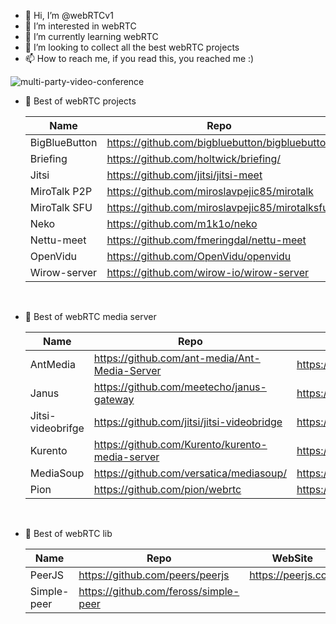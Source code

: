 - 👋 Hi, I’m @webRTCv1
- 👀 I’m interested in webRTC
- 🌱 I’m currently learning webRTC
- 💞️ I’m looking to collect all the best webRTC projects
- 📫 How to reach me, if you read this, you reached me :)

![multi-party-video-conference](https://user-images.githubusercontent.com/104159437/164714607-48839e91-5551-4962-9187-3f2ad7d7259c.png)

- 📌 Best of webRTC projects

  |  Name  |  Repo  | WebSite  |
  |-----------------|--------------|-------------|
  | BigBlueButton | https://github.com/bigbluebutton/bigbluebutton | https://bigbluebutton.org/ |
  | Briefing | https://github.com/holtwick/briefing/ | https://brie.fi/ng |
  | Jitsi | https://github.com/jitsi/jitsi-meet | https://meet.jit.si |
  | MiroTalk P2P | https://github.com/miroslavpejic85/mirotalk | https://mirotalk.up.railway.app |
  | MiroTalk SFU | https://github.com/miroslavpejic85/mirotalksfu | https://sfu.mirotalk.org/ |
  | Neko | https://github.com/m1k1o/neko | https://neko.m1k1o.net/ |
  | Nettu-meet | https://github.com/fmeringdal/nettu-meet | https://meet.nettubooking.com/ |
  | OpenVidu | https://github.com/OpenVidu/openvidu | https://openvidu.io |
  | Wirow-server | https://github.com/wirow-io/wirow-server | https://wirow.io |

<br/>

- 📌 Best of webRTC media server

  |  Name  |  Repo  | WebSite  |
  |-----------------|--------------|-------------|
  | AntMedia | https://github.com/ant-media/Ant-Media-Server | https://antmedia.io |
  | Janus | https://github.com/meetecho/janus-gateway | https://janus.conf.meetecho.com/ |
  | Jitsi-videobrifge | https://github.com/jitsi/jitsi-videobridge | https://jitsi.org/jitsi-videobridge/ |
  | Kurento | https://github.com/Kurento/kurento-media-server | https://www.kurento.org |
  | MediaSoup | https://github.com/versatica/mediasoup/ | https://mediasoup.org/ |
  | Pion | https://github.com/pion/webrtc | https://pion.ly |

<br/>

- 📌 Best of webRTC lib

  |  Name  |  Repo  | WebSite  |
  |-----------------|--------------|-------------|
  | PeerJS | https://github.com/peers/peerjs | https://peerjs.com |
  | Simple-peer | https://github.com/feross/simple-peer |  |
